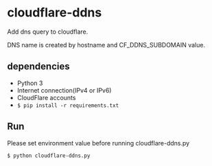 # cloudflare-ddns
Add dns query to cloudflare.

DNS name is created by hostname and CF_DDNS_SUBDOMAIN value.

## dependencies

- Python 3
- Internet connection(IPv4 or IPv6)
- CloudFlare accounts
- `$ pip install -r requirements.txt`

## Run

Please set environment value before running cloudflare-ddns.py

```
$ python cloudflare-ddns.py
```
